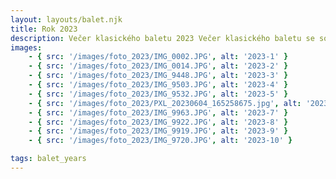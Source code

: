 ```yaml
---
layout: layouts/balet.njk
title: Rok 2023
description: Večer klasického baletu 2023 Večer klasického baletu se sólisty Baletu Národního divadla Praha Irina Burduja, Dmytro Tenytskyy, Patrik Holeček.
images:
    - { src: '/images/foto_2023/IMG_0002.JPG', alt: '2023-1' }
    - { src: '/images/foto_2023/IMG_0014.JPG', alt: '2023-2' }
    - { src: '/images/foto_2023/IMG_9448.JPG', alt: '2023-3' }
    - { src: '/images/foto_2023/IMG_9503.JPG', alt: '2023-4' }
    - { src: '/images/foto_2023/IMG_9532.JPG', alt: '2023-5' }
    - { src: '/images/foto_2023/PXL_20230604_165258675.jpg', alt: '2023-6' }
    - { src: '/images/foto_2023/IMG_9963.JPG', alt: '2023-7' }
    - { src: '/images/foto_2023/IMG_9922.JPG', alt: '2023-8' }
    - { src: '/images/foto_2023/IMG_9919.JPG', alt: '2023-9' }
    - { src: '/images/foto_2023/IMG_9720.JPG', alt: '2023-10' }

tags: balet_years
---
```

